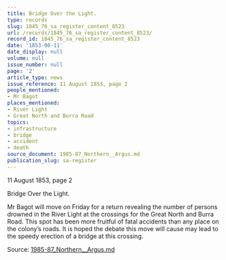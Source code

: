 ```yaml
---
title: Bridge Over the Light.
type: records
slug: 1845_76_sa_register_content_8523
url: /records/1845_76_sa_register_content_8523/
record_id: 1845_76_sa_register_content_8523
date: '1853-08-11'
date_display: null
volume: null
issue_number: null
page: '2'
article_type: news
issue_reference: 11 August 1853, page 2
people_mentioned:
- Mr Bagot
places_mentioned:
- River Light
- Great North and Burra Road
topics:
- infrastructure
- bridge
- accident
- death
source_document: 1985-87_Northern__Argus.md
publication_slug: sa-register
---
```


11 August 1853, page 2

Bridge Over the Light.

Mr Bagot will move on Friday for a return revealing the number of persons drowned in the River Light at the crossings for the Great North and Burra Road.  This spot has been more fruitful of fatal accidents than any place on the colony’s roads.  It is hoped the debate this move will cause may lead to the speedy erection of a bridge at this crossing.

Source: [1985-87_Northern__Argus.md](/downloads/markdown/1985-87_Northern__Argus.md)
